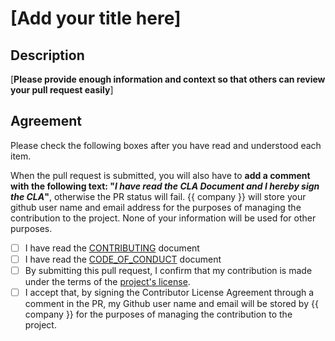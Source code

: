 # [Add your title here]

## Description

[__Please provide enough information and context so that others can review your pull request easily__]

## Agreement

Please check the following boxes after you have read and understood each item.

When the pull request is submitted, you will also have to **add a comment with the following text: "_I have read the CLA Document and I hereby sign the CLA_"**, otherwise the PR status will fail. {{ company }} will store your github user name and email address for the purposes of managing the contribution to the project. None of your information will be used for other purposes.

* [ ] I have read the [CONTRIBUTING](./.github/CONTRIBUTING.md) document
* [ ] I have read the [CODE_OF_CONDUCT](./.github/CODE_OF_CONDUCT.md) document
* [ ] By submitting this pull request, I confirm that my contribution is made under the terms of the [project's license](./LICENSE).
* [ ] I accept that, by signing the Contributor License Agreement through a comment in the PR, my Github user name and email will be stored by {{ company }} for the purposes of managing the contribution to the project.
